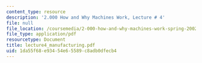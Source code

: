 ```yaml
---
content_type: resource
description: '2.000 How and Why Machines Work, Lecture # 4'
file: null
file_location: /coursemedia/2-000-how-and-why-machines-work-spring-2002/1da55f68e93454e65589c8adb0dfecb4_lecture4_manufacturing.pdf
file_type: application/pdf
resourcetype: Document
title: lecture4_manufacturing.pdf
uid: 1da55f68-e934-54e6-5589-c8adb0dfecb4
---
```

